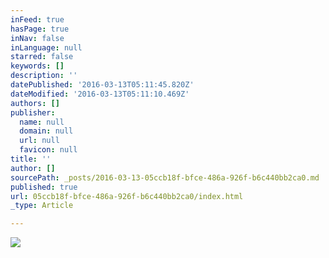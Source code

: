 ```yaml
---
inFeed: true
hasPage: true
inNav: false
inLanguage: null
starred: false
keywords: []
description: ''
datePublished: '2016-03-13T05:11:45.820Z'
dateModified: '2016-03-13T05:11:10.469Z'
authors: []
publisher:
  name: null
  domain: null
  url: null
  favicon: null
title: ''
author: []
sourcePath: _posts/2016-03-13-05ccb18f-bfce-486a-926f-b6c440bb2ca0.md
published: true
url: 05ccb18f-bfce-486a-926f-b6c440bb2ca0/index.html
_type: Article

---
```

![](https://the-grid-user-content.s3-us-west-2.amazonaws.com/efc3bc28-cee7-41dc-b21b-dad27cd2bd23.jpg)